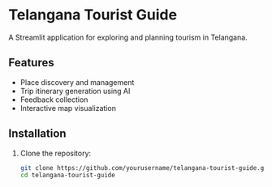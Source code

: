 # Telangana Tourist Guide

A Streamlit application for exploring and planning tourism in Telangana.

## Features

- Place discovery and management
- Trip itinerary generation using AI
- Feedback collection
- Interactive map visualization

## Installation

1. Clone the repository:
   ```bash
   git clone https://github.com/yourusername/telangana-tourist-guide.git
   cd telangana-tourist-guide
